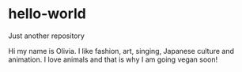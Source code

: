 # hello-world
Just another repository 

Hi my name is Olivia. I like fashion, art, singing, Japanese culture and animation.
I love animals and that is why I am going vegan soon! 
